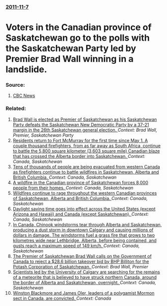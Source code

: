 ### [2011-11-7](/news/2011/11/7/index.md)

# Voters in the Canadian province of Saskatchewan go to the polls with the Saskatchewan Party led by Premier Brad Wall winning in a landslide. 




### Source:

1. [CBC News](http://www.cbc.ca/news/canada/skvotes2011/story/2011/11/07/sk-sask-election-main-111107.html)

### Related:

1. [ Brad Wall is elected as Premier of Saskatchewan as his Saskatchewan Party defeats the Saskatchewan New Democratic Party by a 37-21 margin in the 26th Saskatchewan general election. ](/news/2007/11/7/brad-wall-is-elected-as-premier-of-saskatchewan-as-his-saskatchewan-party-defeats-the-saskatchewan-new-democratic-party-by-a-37-21-margin-i.md) _Context: Brad Wall, Premier, Saskatchewan Party_
2. [Residents return to Fort McMurray for the first time since May 1. A couple thousand firefighters, from as far away as South Africa, continue to battle the 5,800 square kilometer (3,603 square mile) Canadian blaze that has crossed the Alberta border into Saskatchewan. ](/news/2016/06/1/residents-return-to-fort-mcmurray-for-the-first-time-since-may-1-a-couple-thousand-firefighters-from-as-far-away-as-south-africa-continue.md) _Context: Canada, Saskatchewan_
3. [Tens of thousands of people are being evacuated from western Canada as firefighters continue to battle wildfires in Saskatchewan, Alberta and British Columbia. ](/news/2015/07/8/tens-of-thousands-of-people-are-being-evacuated-from-western-canada-as-firefighters-continue-to-battle-wildfires-in-saskatchewan-alberta-an.md) _Context: Canada, Saskatchewan_
4. [ A wildfire in the Canadian province of Saskatchewan forces 8,000 people from their homes. ](/news/2015/07/4/a-wildfire-in-the-canadian-province-of-saskatchewan-forces-8-000-people-from-their-homes.md) _Context: Canada, Saskatchewan_
5. [Wildfires continue to rage throughout the western Canadian provinces of Saskatchewan, Alberta and British Columbia. ](/news/2015/07/10/wildfires-continue-to-rage-throughout-the-western-canadian-provinces-of-saskatchewan-alberta-and-british-columbia.md) _Context: Canada, Saskatchewan_
6. [Daylight saving time goes into effect across the United States (except Arizona and Hawaii) and Canada (except Saskatchewan). ](/news/2013/03/10/daylight-saving-time-goes-into-effect-across-the-united-states-except-arizona-and-hawaii-and-canada-except-saskatchewan.md) _Context: Canada, Saskatchewan_
7. [In Canada, Chinook windstorms tear through Alberta and Saskatchewan, producing a dust storm in downtown Calgary and causing millions of dollars in damage. The windstorms fuel a grass fire that grows to two kilometres wide near Lethbridge, Alberta, before being contained, and gusts reach a maximum speed of 149 km/h. ](/news/2011/11/27/in-canada-chinook-windstorms-tear-through-alberta-and-saskatchewan-producing-a-dust-storm-in-downtown-calgary-and-causing-millions-of-doll.md) _Context: Canada, Saskatchewan_
8. [The Premier of Saskatchewan Brad Wall calls on the Government of Canada to reject a $28.6 billion takeover bid by BHP Billiton for the Potash Corporation of Saskatchewan. ](/news/2010/10/22/the-premier-of-saskatchewan-brad-wall-calls-on-the-government-of-canada-to-reject-a-28-6-billion-takeover-bid-by-bhp-billiton-for-the-potas.md) _Context: Brad Wall, Premier_
9. [ Scientists led by the University of Calgary are searching for the remains of a meteorite that is believed to have struck northern Canada, around the border of Alberta and Saskatchewan, overnight. ](/news/2008/11/23/scientists-led-by-the-university-of-calgary-are-searching-for-the-remains-of-a-meteorite-that-is-believed-to-have-struck-northern-canada-a.md) _Context: Canada, Saskatchewan_
10. [Winston Blackmore and James Oler, leaders of a polygamist Mormon sect in Canada, are convicted. ](/news/2017/07/24/winston-blackmore-and-james-oler-leaders-of-a-polygamist-mormon-sect-in-canada-are-convicted.md) _Context: Canada_
